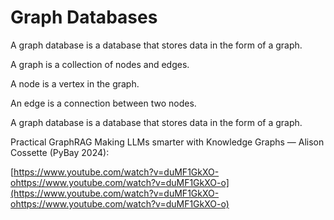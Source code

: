 # Graph Databases

A graph database is a database that stores data in the form of a graph.

A graph is a collection of nodes and edges.

A node is a vertex in the graph.

An edge is a connection between two nodes.

A graph database is a database that stores data in the form of a graph.

Practical GraphRAG Making LLMs smarter with Knowledge Graphs — Alison Cossette (PyBay 2024):

[https://www.youtube.com/watch?v=duMF1GkXO-ohttps://www.youtube.com/watch?v=duMF1GkXO-o](https://www.youtube.com/watch?v=duMF1GkXO-ohttps://www.youtube.com/watch?v=duMF1GkXO-o)